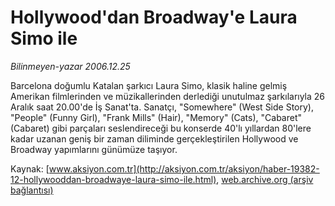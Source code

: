 # Hollywood'dan Broadway'e Laura Simo ile

*Bilinmeyen-yazar 2006.12.25*

<font class="agenda2NewsSpot">
 Barcelona doğumlu Katalan şarkıcı Laura Simo, klasik haline gelmiş Amerikan filmlerinden ve müzikallerinden derlediği unutulmaz şarkılarıyla 26 Aralık saat 20.00'de İş Sanat'ta.
</font>
<font class="newsDetail">
 Sanatçı, "Somewhere" (West Side Story), "People" (Funny Girl), "Frank Mills" (Hair), "Memory" (Cats), "Cabaret" (Cabaret) gibi parçaları seslendireceği bu konserde 40'lı yıllardan 80'lere kadar uzanan geniş bir zaman diliminde gerçekleştirilen Hollywood ve Broadway yapımlarını günümüze taşıyor.
</font>

Kaynak: [www.aksiyon.com.tr](http://aksiyon.com.tr/aksiyon/haber-19382-12-hollywooddan-broadwaye-laura-simo-ile.html), [web.archive.org (arşiv bağlantısı)](http://web.archive.org/web/20101210200440/http://aksiyon.com.tr/aksiyon/haber-19382-12-hollywooddan-broadwaye-laura-simo-ile.html)

